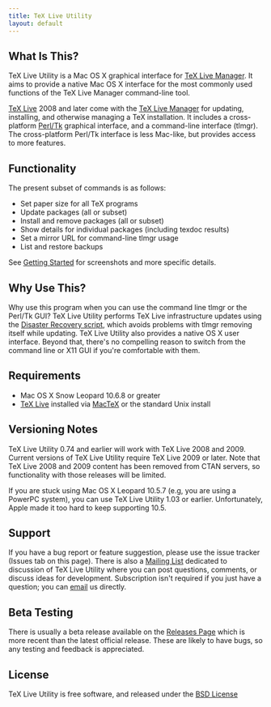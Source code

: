 ```yaml
---
title: TeX Live Utility
layout: default
---
```


## What Is This?

TeX Live Utility is a Mac OS X graphical interface for [TeX Live Manager](http://www.tug.org/texlive/tlmgr.html).  It aims to provide a native Mac OS X interface for the most commonly used functions of the TeX Live Manager command-line tool.

[TeX Live](http://www.tug.org/texlive/) 2008 and later come with the [TeX Live Manager](http://www.tug.org/texlive/tlmgr.html) for updating, installing, and otherwise managing a TeX installation.  It includes a cross-platform [Perl/Tk](http://search.cpan.org/~srezic/Tk/) graphical interface, and a command-line interface (tlmgr).  The cross-platform Perl/Tk interface is less Mac-like, but provides access to more features.

## Functionality

The present subset of commands is as follows:

  * Set paper size for all TeX programs
  * Update packages (all or subset)
  * Install and remove packages (all or subset)
  * Show details for individual packages (including texdoc results)
  * Set a mirror URL for command-line tlmgr usage
  * List and restore backups

See [Getting Started](GettingStarted.html) for screenshots and more specific details.

## Why Use This?
Why use this program when you can use the command line tlmgr or the Perl/Tk GUI?  TeX Live Utility performs TeX Live infrastructure updates using the [Disaster Recovery script](http://www.tug.org/texlive/tlmgr.html), which avoids problems with tlmgr removing itself while updating.  TeX Live Utility also provides a native OS X user interface.  Beyond that, there's no compelling reason to switch from the command line or X11 GUI if you're comfortable with them.

## Requirements

  * Mac OS X Snow Leopard 10.6.8 or greater
  * [TeX Live](http://www.tug.org/texlive/) installed via [MacTeX](http://www.tug.org/mactex) or the standard Unix install


## Versioning Notes
TeX Live Utility 0.74 and earlier will work with TeX Live 2008 and 2009.  Current versions of TeX Live Utility require TeX Live 2009 or later.  Note that TeX Live 2008 and 2009 content has been removed from CTAN servers, so functionality with those releases will be limited.

If you are stuck using Mac OS X Leopard 10.5.7 (e.g, you are using a PowerPC system), you can use TeX Live Utility 1.03 or earlier.  Unfortunately, Apple made it too hard to keep supporting 10.5.

## Support
If you have a bug report or feature suggestion, please use the issue tracker (Issues tab on this page). There is also a [Mailing List](http://tug.org/mailman/listinfo/tlu) dedicated to discussion of TeX Live Utility where you can post questions, comments, or discuss ideas for development. Subscription isn't required if you just have a question; you can [email](mailto:tlu@tug.org) us directly.

## Beta Testing
There is usually a beta release available on the [Releases Page](https://github.com/amaxwell/tlutility/releases) which is more recent than the latest official release. These are likely to have bugs, so any testing and feedback is appreciated.

## License
TeX Live Utility is free software, and released under the [BSD License](License.html)
